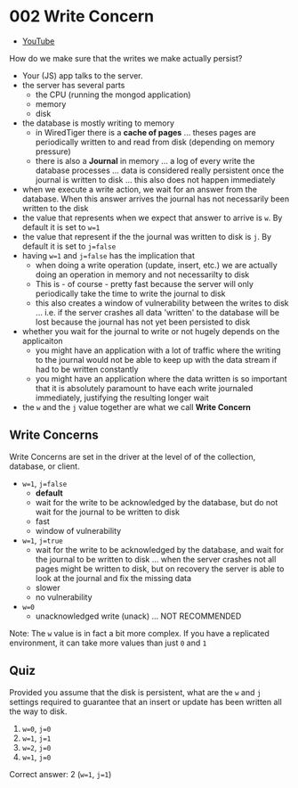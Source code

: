 # 002 Write Concern

* [YouTube](https://www.youtube.com/watch?v=oRDYNWCYnGo)

How do we make sure that the writes we make actually persist?

* Your (JS) app talks to the server.
* the server has several parts
    - the CPU (running the mongod application)
    - memory
    - disk
* the database is mostly writing to memory
    - in WiredTiger there is a **cache of pages** ... theses pages are periodically written to and read from disk (depending on memory pressure)
    - there is also a **Journal** in memory ... a log of every write the database processes ... data is considered really persistent once the journal is written to disk ... this also does not happen immediately
* when we execute a write action, we wait for an answer from the database. When this answer arrives the journal has not necessarily been written to the disk
* the value that represents when we expect that answer to arrive is `w`. By default it is set to `w=1`
* the value that represent if the the journal was written to disk is `j`. By default it is set to `j=false`
* having `w=1` and `j=false` has the implication that 
    - when doing a write operation (update, insert, etc.) we are actually doing an operation in memory and not necessarilty to disk
    - This is - of course - pretty fast because the server will only periodically take the time to write the journal to disk
    - this also creates a window of vulnerability between the writes to disk ... i.e. if the server crashes all data 'written' to the database will be lost because the journal has not yet been persisted to disk
* whether you wait for the journal to write or not hugely depends on the applicaiton
    - you might have an application with a lot of traffic where the writing to the journal would not be able to keep up with the data stream if had to be written constantly
    - you might have an application where the data written is so important that it is absolutely paramount to have each write journaled immediately, justifying the resulting longer wait
* the `w` and the `j` value together are what we call **Write Concern**


## Write Concerns

Write Concerns are set in the driver at the level of of the collection, database, or client.

* `w=1`, `j=false`
	- **default**
	- wait for the write to be acknowledged by the database, but do not wait for the journal to be written to disk
	- fast
	- window of vulnerability
* `w=1`, `j=true`
	- wait for the write to be acknowledged by the database, and wait for the journal to be written to disk ... when the server crashes not all pages might be written to disk, but on recovery the server is able to look at the journal and fix the missing data
	- slower
	- no vulnerability       
* `w=0`
	- unacknowledged write (unack) ... NOT RECOMMENDED         

Note: The `w` value is in fact a bit more complex. If you have a replicated environment, it can take more values than just `0` and `1`


## Quiz

Provided you assume that the disk is persistent, what are the `w` and `j` settings required to guarantee that an insert or update has been written all the way to disk.

1. `w=0`, `j=0`
2. `w=1`, `j=1`
3. `w=2`, `j=0`
4. `w=1`, `j=0`

Correct answer: 2 (`w=1`, `j=1`)

